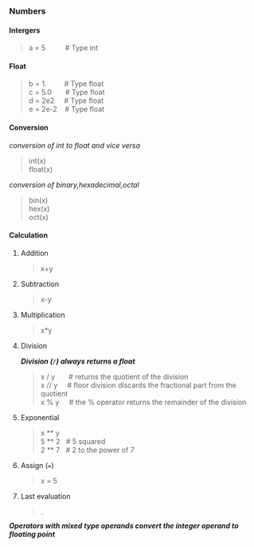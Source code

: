 
### Numbers

#### Intergers

 >a = 5&nbsp; &nbsp; &nbsp; &nbsp; &nbsp; # Type int

#### Float

>b = 1. &nbsp; &nbsp; &nbsp; &nbsp; # Type float<br>
>c = 5.0 &nbsp; &nbsp; &nbsp; # Type float<br>
>d = 2e2&nbsp; &nbsp; &nbsp;# Type float<br> 
>e = 2e-2&nbsp; &nbsp; # Type float<br>   

#### Conversion

*conversion of int to float and vice versa*  
 >int(x)  
 >float(x)

*conversion of binary,hexadecimal,octal*
>bin(x)  
>hex(x)  
>oct(x)  

#### Calculation
1. Addition
    >x+y
2. Subtraction
    >x-y
4. Multiplication
    >x*y
5. Division  

    ***Division (`/`) always returns a float***

     >x / y &nbsp; &nbsp; &nbsp; # returns the quotient of the division  
     >x // y &nbsp; &nbsp; # floor division discards the fractional part from the quotient  
     >x % y &nbsp; &nbsp; # the % operator returns the remainder of the division  

6. Exponential
    >x ** y  
    >5 ** 2 &nbsp; # 5 squared  
    >2 ** 7 &nbsp; # 2 to the power of 7  
    
7. Assign (`=`)
    >x = 5

8. Last evaluation 
   >`_`

***Operators with mixed type operands convert the integer operand to floating point***


